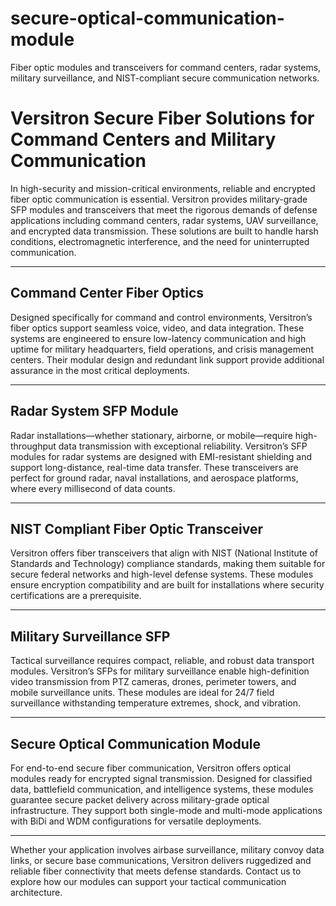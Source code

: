# secure-optical-communication-module
Fiber optic modules and transceivers for command centers, radar systems, military surveillance, and NIST-compliant secure communication networks.

# Versitron Secure Fiber Solutions for Command Centers and Military Communication

In high-security and mission-critical environments, reliable and encrypted fiber optic communication is essential. Versitron provides military-grade SFP modules and transceivers that meet the rigorous demands of defense applications including command centers, radar systems, UAV surveillance, and encrypted data transmission. These solutions are built to handle harsh conditions, electromagnetic interference, and the need for uninterrupted communication.

---

## Command Center Fiber Optics

Designed specifically for command and control environments, Versitron’s fiber optics support seamless voice, video, and data integration. These systems are engineered to ensure low-latency communication and high uptime for military headquarters, field operations, and crisis management centers. Their modular design and redundant link support provide additional assurance in the most critical deployments.

---

## Radar System SFP Module

Radar installations—whether stationary, airborne, or mobile—require high-throughput data transmission with exceptional reliability. Versitron’s SFP modules for radar systems are designed with EMI-resistant shielding and support long-distance, real-time data transfer. These transceivers are perfect for ground radar, naval installations, and aerospace platforms, where every millisecond of data counts.

---

## NIST Compliant Fiber Optic Transceiver

Versitron offers fiber transceivers that align with NIST (National Institute of Standards and Technology) compliance standards, making them suitable for secure federal networks and high-level defense systems. These modules ensure encryption compatibility and are built for installations where security certifications are a prerequisite.

---

## Military Surveillance SFP

Tactical surveillance requires compact, reliable, and robust data transport modules. Versitron’s SFPs for military surveillance enable high-definition video transmission from PTZ cameras, drones, perimeter towers, and mobile surveillance units. These modules are ideal for 24/7 field surveillance withstanding temperature extremes, shock, and vibration.

---

## Secure Optical Communication Module

For end-to-end secure fiber communication, Versitron offers optical modules ready for encrypted signal transmission. Designed for classified data, battlefield communication, and intelligence systems, these modules guarantee secure packet delivery across military-grade optical infrastructure. They support both single-mode and multi-mode applications with BiDi and WDM configurations for versatile deployments.

---

Whether your application involves airbase surveillance, military convoy data links, or secure base communications, Versitron delivers ruggedized and reliable fiber connectivity that meets defense standards. Contact us to explore how our modules can support your tactical communication architecture.
